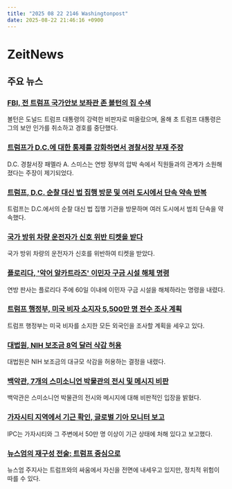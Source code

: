 ```yaml
---
title: "2025 08 22 2146 Washingtonpost"
date: 2025-08-22 21:46:16 +0900
---
```


# ZeitNews
## 주요 뉴스
### [FBI, 전 트럼프 국가안보 보좌관 존 볼턴의 집 수색](https://www.washingtonpost.com/national-security/2025/08/22/bolton-home-fbi-search-trump/)
 볼턴은 도널드 트럼프 대통령의 강력한 비판자로 떠올랐으며, 올해 초 트럼프 대통령은 그의 보안 인가를 취소하고 경호를 중단했다.

### [트럼프가 D.C.에 대한 통제를 강화하면서 경찰서장 부재 주장](https://www.washingtonpost.com/dc-md-va/2025/08/22/dc-police-chief-trump-takeover/)
 D.C. 경찰서장 패멜라 A. 스미스는 연방 정부의 압박 속에서 직원들과의 관계가 소원해졌다는 주장이 제기되었다.

### [트럼프, D.C. 순찰 대신 법 집행 방문 및 여러 도시에서 단속 약속 반복](https://www.washingtonpost.com/dc-md-va/2025/08/21/trump-dc-federal-takeover/)
 트럼프는 D.C.에서의 순찰 대신 법 집행 기관을 방문하며 여러 도시에서 범죄 단속을 약속했다.

### [국가 방위 차량 운전자가 신호 위반 티켓을 받다](https://www.washingtonpost.com/dc-md-va/2025/08/21/national-guard-red-light-ticket/)
 국가 방위 차량의 운전자가 신호를 위반하여 티켓을 받았다.

### [플로리다, '악어 알카트라즈' 이민자 구금 시설 해체 명령](https://www.washingtonpost.com/nation/2025/08/21/florida-alligator-alcatraz-immigration-detention/)
 연방 판사는 플로리다 주에 60일 이내에 이민자 구금 시설을 해체하라는 명령을 내렸다.

### [트럼프 행정부, 미국 비자 소지자 5,500만 명 전수 조사 계획](https://www.washingtonpost.com/national-security/2025/08/21/us-visa-vetting-foreigners-immigration-tourism/)
 트럼프 행정부는 미국 비자를 소지한 모든 외국인을 조사할 계획을 세우고 있다.

### [대법원, NIH 보조금 8억 달러 삭감 허용](https://www.washingtonpost.com/politics/2025/08/21/supreme-court-nih-grants-diversity-equity-inclusion-trump/)
 대법원은 NIH 보조금의 대규모 삭감을 허용하는 결정을 내렸다.

### [백악관, 7개의 스미소니언 박물관의 전시 및 메시지 비판](https://www.washingtonpost.com/entertainment/art/2025/08/21/white-house-smithsonian-exhibitions-targets/)
 백악관은 스미소니언 박물관의 전시와 메시지에 대해 비판적인 입장을 밝혔다.

### [가자시티 지역에서 기근 확인, 글로벌 기아 모니터 보고](https://www.washingtonpost.com/world/2025/08/22/gaza-city-famine-ipc/)
 IPC는 가자시티와 그 주변에서 50만 명 이상이 기근 상태에 처해 있다고 보고했다.

### [뉴스엄의 재구성 전술: 트럼프 중심으로](https://www.washingtonpost.com/politics/2025/08/22/newsom-redistricting-trump-california/)
 뉴스엄 주지사는 트럼프와의 싸움에서 자신을 전면에 내세우고 있지만, 정치적 위험이 따를 수 있다.